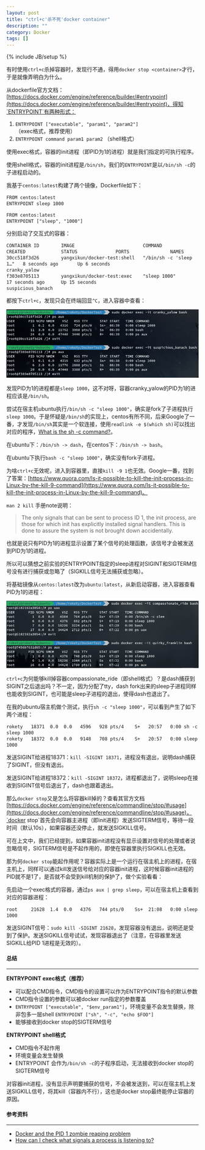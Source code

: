```yaml
---
layout: post
title: "ctrl+c'杀不死'docker container"
description: ""
category: Docker
tags: []
---
```

{% include JB/setup %}

有时使用`ctrl+c`杀掉容器时，发现行不通，得用`docker stop <container>`才行，于是就像弄明白为什么。

从dockerfile官方文档：[https://docs.docker.com/engine/reference/builder/#entrypoint](https://docs.docker.com/engine/reference/builder/#entrypoint)，得知`ENTRYPOINT`有两种形式：

1. `ENTRYPOINT ["executable", "param1", "param2"]` （exec格式，推荐使用）
1. `ENTRYPOINT command param1 param2` （shell格式）

使用exec格式，容器的init进程（即PID为1的进程）就是我们指定的可执行程序。

使用shell格式，容器的init进程是`/bin/sh`，我们的`ENTRYPOINT`是以`/bin/sh -c`的子进程启动的。

<!--more-->

我基于`centos:latest`构建了两个镜像，Dockerfile如下：

```plaintext
FROM centos:latest
ENTRYPOINT sleep 1000
```

```plaintext
FROM centos:latest
ENTRYPOINT ["sleep", "1000"]
```

分别启动了交互式的容器：

```plaintext
CONTAINER ID        IMAGE                         COMMAND                  CREATED             STATUS              PORTS               NAMES
30cc518f3d26        yangxikun/docker-test:shell   "/bin/sh -c 'sleep 1…"   8 seconds ago       Up 6 seconds                            cranky_yalow
f303e8705113        yangxikun/docker-test:exec    "sleep 1000"             17 seconds ago      Up 15 seconds                           suspicious_banach
```

都按下`ctrl+c`，发现只会在终端回显`^C`，进入容器中查看：

![](/assets/img/201802160101.png)

发现PID为1的进程都是`sleep 1000`，这不对呀，容器cranky_yalow的PID为1的进程应该是`/bin/sh`。

尝试在宿主机ubuntu执行`/bin/sh -c "sleep 1000"`，确实是fork了子进程执行`sleep 1000`。于是怀疑是`/bin/sh`的实现上，centos有所不同，后来Google了一番，才发现`/bin/sh`其实是一个软连接，使用`readlink -e $(which sh)`可以找出对应的程序，[What is the sh -c command?](https://askubuntu.com/questions/831847/what-is-the-sh-c-command)。

在ubuntu下：`/bin/sh -> dash`，在centos下：`/bin/sh -> bash`。

在ubuntu下执行`bash -c "sleep 1000"`，确实没有fork子进程。

为啥`ctrl+c`无效呢，进入到容器里，直接`kill -9 1`也无效。Google一番，找到了答案：[https://www.quora.com/Is-it-possible-to-kill-the-init-process-in-Linux-by-the-kill-9-command](https://www.quora.com/Is-it-possible-to-kill-the-init-process-in-Linux-by-the-kill-9-command)。

`man 2 kill` 手册note说明：

> The only signals that can be sent to process ID 1, the init process, are those for which init has explicitly installed signal handlers. This is done to assure the system is not brought down accidentally.

也就是说只有PID为1的进程显示设置了某个信号的处理函数，该信号才会被发送到PID为1的进程。

所以可以猜想之前实验的ENTRYPOINT指定的sleep进程对SIGINT和SIGTERM信号没有进行捕获或忽略了（SIGKILL信号无法捕获或忽略）。

将基础镜像从`centos:latest`改为`ubuntu:latest`，从新启动容器，进入容器查看PID为1的进程：

![](/assets/img/201802160102.png)

`ctrl+c`为何能够kill掉容器compassionate_ride（即shell格式）？是dash捕获到SIGINT之后退出吗？不一定，因为分配了tty，dash fork出来的sleep子进程同样也能收到SIGINT，也可能是sleep子进程的退出，使得dash也退出了。

在我的ubuntu宿主机做个测试，执行`sh -c "sleep 1000"`，可以看到产生了如下两个进程：

```plaintext
rokety   18371  0.0  0.0   4596   928 pts/4    S+   20:57   0:00 sh -c sleep 1000
rokety   18372  0.0  0.0   9148   708 pts/4    S+   20:57   0:00 sleep 1000
```

发送SIGINT给进程18371：`kill -SIGINT 18371`，进程没有退出，说明dash捕获了SIGINT，但没有退出。

发送SIGINT给进程18372：`kill -SIGINT 18372`，进程都退出了，说明sleep在接收到SIGINT信号后退出了，dash也跟着退出。

那么`docker stop`又是怎么将容器kill掉的？查看其官方文档[https://docs.docker.com/engine/reference/commandline/stop/#usage](https://docs.docker.com/engine/reference/commandline/stop/#usage)，`docker stop`首先会向容器主进程（即init进程）发送SIGTERM信号，等待一段时间（默认10s），如果容器还没停止，就发送SIGKILL信号。

可在上文中，我们已经提到，如果容器init进程没有显示设置对信号的处理或者说忽略信号，SIGTERM信号是不起作用的，即使在容器里执行SIGKILL也无效。

那为何`docker stop`能起作用呢？容器实际上是一个运行在宿主机上的进程，在宿主机上，同样可以通过kill发送信号给对应的容器init进程，这时候容器init进程的PID就不是1了，是否就不会受到kill机制的保护了，做个实验看看：

先启动一个exec格式的容器，通过`ps aux | grep sleep`，可以在宿主机上查看到对应的容器进程：

```plaintext
root     21628  1.4  0.0   4376   744 pts/0    Ss+  21:08   0:00 sleep 1000
```

发送SIGINT信号：`sudo kill -SIGINT 21628`，发现容器没有退出，说明还是受到了保护。发送SIGKILL信号试试，发现容器退出了（注意，在容器里发送SIGKILL给PID 1进程是无效的）。

#### 总结
- - -

**ENTRYPOINT exec格式（推荐）**

* 可以配合CMD指令，CMD指令的设置可以作为ENTRYPOINT指令的默认参数
* CMD指令设置的参数可以被docker run指定的参数覆盖
* `ENTRYPOINT ["executable", "$env_param1"]`，环境变量不会发生替换，除非包多一层shell `ENTRYPOINT ["sh", "-c", "echo $FOO"]`
* 能够接收到docker stop的SIGTERM信号

**ENTRYPOINT shell格式**

* CMD指令不起作用
* 环境变量会发生替换
* ENTRYPOINT 会作为`/bin/sh -c`的子程序启动，无法接收到docker stop的SIGTERM信号

对容器init进程，没有显示声明要捕获的信号，不会被发送到，可以在宿主机上发送SIGKILL信号，将其kill（容器内不行），这也是docker stop最终能停止容器的原因。

#### 参考资料
- - -
* [Docker and the PID 1 zombie reaping problem](https://blog.phusion.nl/2015/01/20/docker-and-the-pid-1-zombie-reaping-problem/)
* [How can I check what signals a process is listening to?](https://unix.stackexchange.com/questions/85364/how-can-i-check-what-signals-a-process-is-listening-to)